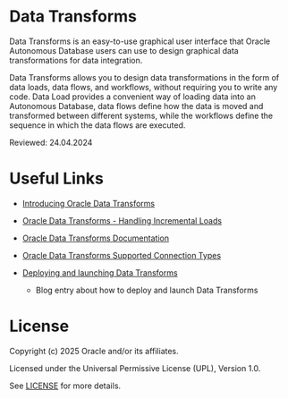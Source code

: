 # Data Transforms
 
Data Transforms is an easy-to-use graphical user interface that Oracle Autonomous Database users can use to design graphical data transformations for data integration.

Data Transforms allows you to design data transformations in the form of data loads, data flows, and workflows, without requiring you to write any code. Data Load provides a convenient way of loading data into an Autonomous Database, data flows define how the data is moved and transformed between different systems, while the workflows define the sequence in which the data flows are executed.

Reviewed: 24.04.2024

# Useful Links

- [Introducing Oracle Data Transforms](https://www.youtube.com/watch?v=ImrdoFe-4QE)

- [Oracle Data Transforms - Handling Incremental Loads](https://www.youtube.com/watch?v=3TCapQSa41s)

- [Oracle Data Transforms Documentation](https://docs.oracle.com/en-us/iaas/autonomous-database-serverless/doc/adp-odt-data-transforms-page.html)

- [Oracle Data Transforms Supported Connection Types](https://docs.oracle.com/en-us/iaas/autonomous-database-serverless/doc/adp-odt-data-transforms-page.html#ADBSB-GUID-0FCBCBDB-4016-4EDC-B6E0-38E4D1BC0A)

- [Deploying and launching Data Transforms](https://blogs.oracle.com/dataintegration/post/deploying-and-launching-oracle-data-transforms)
    - Blog entry about how to deploy and launch Data Transforms
 


 
# License
 
Copyright (c) 2025 Oracle and/or its affiliates.
 
Licensed under the Universal Permissive License (UPL), Version 1.0.

See [LICENSE](https://github.com/oracle-devrel/technology-engineering/blob/main/LICENSE) for more details.
